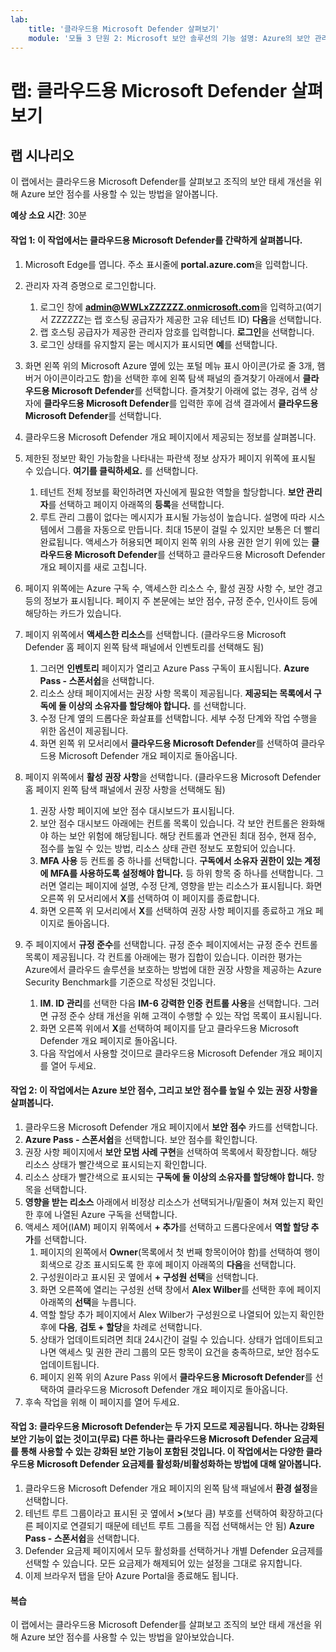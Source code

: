```yaml
---
lab:
    title: '클라우드용 Microsoft Defender 살펴보기'
    module: '모듈 3 단원 2: Microsoft 보안 솔루션의 기능 설명: Azure의 보안 관리 기능 설명'
---
```


# 랩: 클라우드용 Microsoft Defender 살펴보기

## 랩 시나리오
이 랩에서는 클라우드용 Microsoft Defender를 살펴보고 조직의 보안 태세 개선을 위해 Azure 보안 점수를 사용할 수 있는 방법을 알아봅니다.

**예상 소요 시간**: 30분

#### 작업 1: 이 작업에서는 클라우드용 Microsoft Defender를 간략하게 살펴봅니다.
1.	Microsoft Edge를 엽니다. 주소 표시줄에 **portal.azure.com**을 입력합니다.

1. 관리자 자격 증명으로 로그인합니다.
    1. 로그인 창에 **admin@WWLxZZZZZZ.onmicrosoft.com**을 입력하고(여기서 ZZZZZZ는 랩 호스팅 공급자가 제공한 고유 테넌트 ID) **다음**을 선택합니다.
    1. 랩 호스팅 공급자가 제공한 관리자 암호를 입력합니다. **로그인**을 선택합니다.
    1. 로그인 상태를 유지할지 묻는 메시지가 표시되면 **예**를 선택합니다.

1. 화면 왼쪽 위의 Microsoft Azure 옆에 있는 포털 메뉴 표시 아이콘(가로 줄 3개, 햄버거 아이콘이라고도 함)을 선택한 후에 왼쪽 탐색 패널의 즐겨찾기 아래에서 **클라우드용 Microsoft Defender**를 선택합니다.  즐겨찾기 아래에 없는 경우, 검색 상자에 **클라우드용 Microsoft Defender**를 입력한 후에 검색 결과에서 **클라우드용 Microsoft Defender**를 선택합니다.

1. 클라우드용 Microsoft Defender 개요 페이지에서 제공되는 정보를 살펴봅니다.  

1. 제한된 정보만 확인 가능함을 나타내는 파란색 정보 상자가 페이지 위쪽에 표시될 수 있습니다.  **여기를 클릭하세요.** 를 선택합니다.
    1. 테넌트 전체 정보를 확인하려면 자신에게 필요한 역할을 할당합니다.  **보안 관리자**를 선택하고 페이지 아래쪽의 **등록**을 선택합니다.
    1. 루트 관리 그룹이 없다는 메시지가 표시될 가능성이 높습니다.  설명에 따라 시스템에서 그룹을 자동으로 만듭니다.  최대 15분이 걸릴 수 있지만 보통은 더 빨리 완료됩니다.  액세스가 허용되면 페이지 왼쪽 위의 사용 권한 얻기 위에 있는 **클라우드용 Microsoft Defender**를 선택하고 클라우드용 Microsoft Defender 개요 페이지를 새로 고칩니다.

1. 페이지 위쪽에는 Azure 구독 수, 액세스한 리소스 수, 활성 권장 사항 수, 보안 경고 등의 정보가 표시됩니다.  페이지 주 본문에는 보안 점수, 규정 준수, 인사이트 등에 해당하는 카드가 있습니다.  

1. 페이지 위쪽에서 **액세스한 리소스**를 선택합니다.  (클라우드용 Microsoft Defender 홈 페이지 왼쪽 탐색 패널에서 인벤토리를 선택해도 됨)
    1. 그러면 **인벤토리** 페이지가 열리고 Azure Pass 구독이 표시됩니다.  **Azure Pass - 스폰서쉽**을 선택합니다.
    1. 리소스 상태 페이지에서는 권장 사항 목록이 제공됩니다.  **제공되는 목록에서 구독에 둘 이상의 소유자를 할당해야 합니다.** 를 선택합니다.
    1. 수정 단계 옆의 드롭다운 화살표를 선택합니다. 세부 수정 단계와 작업 수행을 위한 옵션이 제공됩니다.  
    1. 화면 왼쪽 위 모서리에서 **클라우드용 Microsoft Defender**를 선택하여 클라우드용 Microsoft Defender 개요 페이지로 돌아옵니다.

1. 페이지 위쪽에서 **활성 권장 사항**을 선택합니다.  (클라우드용 Microsoft Defender 홈 페이지 왼쪽 탐색 패널에서 권장 사항을 선택해도 됨)
    1. 권장 사항 페이지에 보안 점수 대시보드가 표시됩니다.
    1. 보안 점수 대시보드 아래에는 컨트롤 목록이 있습니다. 각 보안 컨트롤은 완화해야 하는 보안 위험에 해당됩니다. 해당 컨트롤과 연관된 최대 점수, 현재 점수, 점수를 높일 수 있는 방법, 리소스 상태 관련 정보도 포함되어 있습니다.  
    1. **MFA 사용** 등 컨트롤 중 하나를 선택합니다.  **구독에서 소유자 권한이 있는 계정에 MFA를 사용하도록 설정해야 합니다.** 등 하위 항목 중 하나를 선택합니다.  그러면 열리는 페이지에 설명, 수정 단계, 영향을 받는 리소스가 표시됩니다. 화면 오른쪽 위 모서리에서 **X**를 선택하여 이 페이지를 종료합니다.
    1. 화면 오른쪽 위 모서리에서 **X**를 선택하여 권장 사항 페이지를 종료하고 개요 페이지로 돌아옵니다.

1. 주 페이지에서 **규정 준수**를 선택합니다. 규정 준수 페이지에서는 규정 준수 컨트롤 목록이 제공됩니다.  각 컨트롤 아래에는 평가 집합이 있습니다. 이러한 평가는 Azure에서 클라우드 솔루션을 보호하는 방법에 대한 권장 사항을 제공하는 Azure Security Benchmark를 기준으로 작성된 것입니다.
    1. **IM. ID 관리**를 선택한 다음 **IM-6 강력한 인증 컨트롤 사용**을 선택합니다.  그러면 규정 준수 상태 개선을 위해 고객이 수행할 수 있는 작업 목록이 표시됩니다.
    1. 화면 오른쪽 위에서 **X**를 선택하여 페이지를 닫고 클라우드용 Microsoft Defender 개요 페이지로 돌아옵니다. 
    1. 다음 작업에서 사용할 것이므로 클라우드용 Microsoft Defender 개요 페이지를 열어 두세요.


#### 작업 2: 이 작업에서는 Azure 보안 점수, 그리고 보안 점수를 높일 수 있는 권장 사항을 살펴봅니다. 

1. 클라우드용 Microsoft Defender 개요 페이지에서 **보안 점수** 카드를 선택합니다.
1. **Azure Pass - 스폰서쉽**을 선택합니다.  보안 점수를 확인합니다.
1. 권장 사항 페이지에서 **보안 모범 사례 구현**을 선택하여 목록에서 확장합니다. 해당 리소스 상태가 빨간색으로 표시되는지 확인합니다.
1. 리소스 상태가 빨간색으로 표시되는 **구독에 둘 이상의 소유자를 할당해야 합니다.** 항목을 선택합니다. 
1. **영향을 받는 리소스** 아래에서 비정상 리소스가 선택되거나/밑줄이 쳐져 있는지 확인한 후에 나열된 Azure 구독을 선택합니다.
1. 액세스 제어(IAM) 페이지 위쪽에서 **+ 추가**를 선택하고 드롭다운에서 **역할 할당 추가**를 선택합니다.
    1. 페이지의 왼쪽에서 **Owner**(목록에서 첫 번째 항목이어야 함)를 선택하여 행이 회색으로 강조 표시되도록 한 후에 페이지 아래쪽의 **다음**을 선택합니다.
    1. 구성원이라고 표시된 곳 옆에서 **+ 구성원 선택**을 선택합니다. 
    1. 화면 오른쪽에 열리는 구성원 선택 창에서 **Alex Wilber**를 선택한 후에 페이지 아래쪽의 **선택**을 누릅니다.  
    1. 역할 할당 추가 페이지에서 Alex Wilber가 구성원으로 나열되어 있는지 확인한 후에 **다음**, **검토 + 할당**을 차례로 선택합니다.
    1. 상태가 업데이트되려면 최대 24시간이 걸릴 수 있습니다. 상태가 업데이트되고 나면 액세스 및 권한 관리 그룹의 모든 항목이 요건을 충족하므로, 보안 점수도 업데이트됩니다.
    1. 페이지 왼쪽 위의 Azure Pass 위에서 **클라우드용 Microsoft Defender**를 선택하여 클라우드용 Microsoft Defender 개요 페이지로 돌아옵니다.
1. 후속 작업을 위해 이 페이지를 열어 두세요.


#### 작업 3:  클라우드용 Microsoft Defender는 두 가지 모드로 제공됩니다. 하나는 강화된 보안 기능이 없는 것이고(무료) 다른 하나는 클라우드용 Microsoft Defender 요금제를 통해 사용할 수 있는 강화된 보안 기능이 포함된 것입니다. 이 작업에서는 다양한 클라우드용 Microsoft Defender 요금제를 활성화/비활성화하는 방법에 대해 알아봅니다.

1.	클라우드용 Microsoft Defender 개요 페이지의 왼쪽 탐색 패널에서 **환경 설정**을 선택합니다.
1. 테넌트 루트 그룹이라고 표시된 곳 옆에서 **>**(보다 큼) 부호를 선택하여 확장하고(다른 페이지로 연결되기 때문에 테넌트 루트 그룹을 직접 선택해서는 안 됨) **Azure Pass - 스폰서쉽**을 선택합니다.
1.	Defender 요금제 페이지에서 모두 활성화를 선택하거나 개별 Defender 요금제를 선택할 수 있습니다. 모든 요금제가 해제되어 있는 설정을 그대로 유지합니다.
1.	이제 브라우저 탭을 닫아 Azure Portal을 종료해도 됩니다.


#### 복습
이 랩에서는 클라우드용 Microsoft Defender를 살펴보고 조직의 보안 태세 개선을 위해 Azure 보안 점수를 사용할 수 있는 방법을 알아보았습니다.

